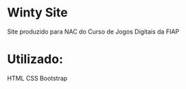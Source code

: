 # Winty Site
 Site produzido para NAC do Curso de Jogos Digitais da FIAP

# Utilizado:
HTML
CSS
Bootstrap
